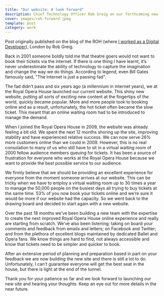 ```yaml
---
title: "Our website: A look forward"
description: Chief Technology Officer Rob Greig on our forthcoming new website
cover: images/roh-forward.jpeg
template: post
category: work
---
```


Post originally published on the blog of the ROH (where [I worked as a Digital Developer](/roh)), London by Rob Greig.

Back in 2001 someone boldly told me that theatre goers would not want to book their tickets via the internet. If there is one thing I have learnt, it’s never underestimate the ability of technology to capture the imagination and change the way we do things. According to legend, even Bill Gates famously said, "The Internet is just a passing fad".

The fad didn't pass and six years ago (a millennium in internet years), we at the Royal Opera House launched our current website. This shiny new website, putting all sorts of exciting new content at the fingertips of the world, quickly became popular. More and more people took to booking online and as a result, unfortunately, the hot ticket often became the slow ticket. This meant that an online waiting room had to be introduced to manage the demand.

When I joined the Royal Opera House in 2009, the website was already feeling a bit old. We spent the next 12 months shoring up the site, improving stability and have experienced relative success. We can now serve 26% more customers online than we could in 2009. However, this is no real consolation to many of us who still have to sit in a virtual waiting room of 2000 fellow audience members queuing for tickets. It has been a source of frustration for everyone who works at the Royal Opera House because we want to provide the best possible service to our audience.

We firmly believe that we should be providing an excellent experience for everyone from the moment someone arrives at our website. This can be tricky when we have to employ a virtual waiting room up to 30 times a year to manage the 50,000 people on the busiest days all trying to buy tickets at the same time. 53% of you now book your tickets online and we’re sure it would be more if our website had the capacity. So we went back to the drawing board and decided to start again with a new website.

Over the past 18 months we’ve been building a new team with the expertise to create the next improved Royal Opera House online experience and really are starting from scratch. We’ve also been listening: taking on board your comments and feedback from emails and letters; on Facebook and Twitter; and from the plethora of excellent blogs maintained by dedicated Ballet and Opera fans. We know things are hard to find, not always accessible and know that tickets need to be simpler and quicker to book.

After an extensive period of planning and preparation based in part on your feedback we are now building the new site and there is still a lot to do. Unfortunately, I can't guarantee everyone will get the best seat in the house, but there is light at the end of the tunnel.

Thank you for your patience so far and we look forward to launching our new site and hearing your thoughts. Keep an eye out for more details in the near future.